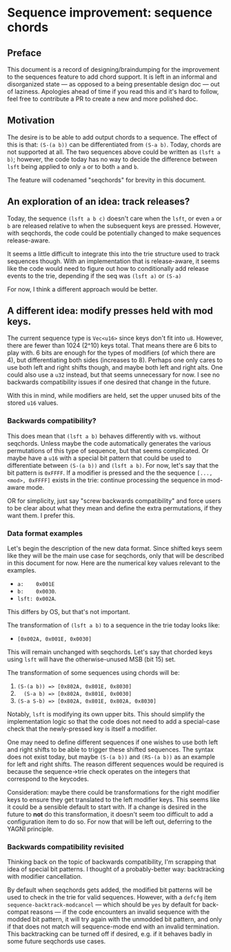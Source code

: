 # Sequence improvement: sequence chords

## Preface

This document is a record of designing/braindumping
for the improvement to the sequences feature to add chord support.
It is left in an informal and disorganized state 
— as opposed to a being presentable design doc — out of laziness.
Apologies ahead of time if you read this and it's hard to follow,
feel free to contribute a PR to create a new and more polished doc.

## Motivation

The desire is to be able to add output chords to a sequence.
The effect of this is that: `(S-(a b))` can be differentiated from `(S-a b)`.
Today, chords are not supported at all.
The two sequences above could be written as `(lsft a b)`;
however, the code today has no way to decide the difference
between `lsft` being applied to only `a` or to both `a` and `b`.

The feature will codenamed "seqchords" for brevity in this document.

## An exploration of an idea: track releases?

Today, the sequence `(lsft a b c)` doesn't care when the `lsft`,
or even `a` or `b` are released relative to when the subsequent keys
are pressed. However, with seqchords, the code could be potentially changed to
make sequences release-aware.

It seems a little difficult to integrate
this into the trie structure used to track sequences though.
With an implementation that is release-aware,
it seems like the code would need to figure out how to conditionally
add release events to the trie, depending if the seq was
`(lsft a)` or `(S-a)`

For now, I think a different approach would be better.

## A different idea: modify presses held with mod keys.

The current sequence type is `Vec<u16>` since keys don't fit into `u8`.
However, there are fewer than 1024 (2^10) keys total.
That means there are 6 bits to play with.
6 bits are enough for the types of modifiers (of which there are 4),
but differentiating both sides (increases to 8).
Perhaps one only cares to use both left and right shifts though, and maybe
both left and right alts.
One could also use a `u32` instead, but that seems unnecessary for now.
I see no backwards compatibility issues if one
desired that change in the future.

With this in mind, while modifiers are held, set the upper unused bits of
the stored `u16` values.

### Backwards compatibility?

This does mean that `(lsft a b)` behaves differently
with vs. without seqchords.
Unless maybe the code automatically generates the various permutations
of this type of sequence, but that seems complicated.
Or maybe have a `u16` with a special bit pattern that could be used
to differentiate between `(S-(a b))` and `(lsft a b)`.
For now, let's say that the bit pattern is `0xFFFF`.
If a modifier is pressed and the the sequence `[..., <mod>, 0xFFFF]`
exists in the trie: continue processing the sequence in mod-aware mode.

OR for simplicity, just say "screw backwards compatibility" and force users
to be clear about what they mean and define the extra permutations, if they
want them. I prefer this.

### Data format examples

Let's begin the description of the new data format.
Since shifted keys seem like they will be the main use case for seqchords,
only that will be described in this document for now.
Here are the numerical key values relevant to the examples.

- `a:    0x001E`
- `b:    0x0030`.
- `lsft: 0x002A`.

This differs by OS, but that's not important.

The transformation of `(lsft a b)` to a sequence in the trie today
looks like:

- `[0x002A, 0x001E, 0x0030]`

This will remain unchanged with seqchords.
Let's say that chorded keys using `lsft`
will have the otherwise-unused MSB (bit 15) set.

The transformation of some sequences using chords will be:

1. `(S-(a b)) => [0x802A, 0x801E, 0x8030]`
2. `  (S-a b) => [0x802A, 0x801E, 0x0030]`
3. `(S-a S-b) => [0x802A, 0x801E, 0x802A, 0x8030]`

Notably, `lsft` is modifying its own upper bits.
This should simplify the implementation logic
so that the code does not need to add a special-case check
that the newly-pressed key is itself a modifier.

One may need to define different sequences if one wishes to use both
left and right shifts to be able to trigger these shifted sequences.
The syntax does not exist today, but maybe `(S-(a b))` and `(RS-(a b))`
as an example for left and right shifts.
The reason different sequences would be required is because the
sequence->trie check operates on the integers that correspond to the keycodes.

Consideration: maybe there could be transformations for the right modifier
keys to ensure they get translated to the left modifier keys.
This seems like it could be a sensible default to start with.
If a change is desired in the future to **not** do this transformation,
it doesn't seem too difficult to add a configuration item to do so.
For now that will be left out, deferring to the YAGNI principle.

### Backwards compatibility revisited

Thinking back on the topic of backwards compatibility,
I'm scrapping that idea of special bit patterns.
I thought of a probably-better way:
backtracking with modifier cancellation.

By default when seqchords gets added,
the modified bit patterns will be used
to check in the trie for valid sequences.
However, with a `defcfg` item `sequence-backtrack-modcancel`
— which should be `yes` by default for back-compat reasons —
if the code encounters an invalid sequence with the modded bit pattern,
it will try again with the unmodded bit pattern, and only if that does not
match will sequence-mode end with an invalid termination.
This backtracking can be turned off if desired,
e.g. if it behaves badly in some future seqchords use cases.
